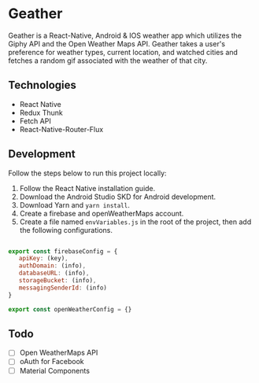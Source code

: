 # Geather

Geather is a React-Native, Android & IOS weather app which utilizes the Giphy API and the Open Weather Maps API. Geather takes a user's preference for weather types, current location, and watched cities and fetches a random gif associated with the weather of that city.


## Technologies

- React Native
- Redux Thunk
- Fetch API
- React-Native-Router-Flux

## Development

Follow the steps below to run this project locally:

1. Follow the React Native installation guide.
2. Download the Android Studio SKD for Android development.
3. Download Yarn and `yarn install`.
4. Create a firebase and openWeatherMaps account.
5. Create a file named `envVariables.js` in the root of the project, then add the following configurations.

```js

export const firebaseConfig = {
   apiKey: (key),
   authDomain: (info),
   databaseURL: (info),
   storageBucket: (info),
   messagingSenderId: (info)
}

export const openWeatherConfig = {}

```


## Todo
- [ ] Open WeatherMaps API
- [ ] oAuth for Facebook
- [ ] Material Components
